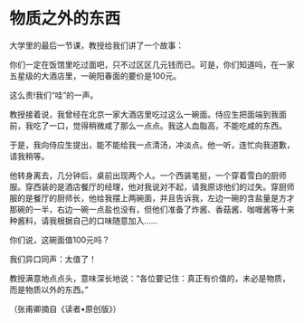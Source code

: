 # 物质之外的东西

大学里的最后一节课，教授给我们讲了一个故事： 

你们一定在饭馆里吃过面吧，只不过区区几元钱而已。可是，你们知道吗，在一家五星级的大酒店里，一碗阳春面的要价是100元。 

这么贵!我们“哇”的一声。 

教授接着说，我曾经在北京一家大酒店里吃过这么一碗面。侍应生把面端到我面前，我吃了一口，觉得稍微咸了那么一点点。我这人血脂高，不能吃咸的东西。 

于是，我向侍应生提出，能不能给我一点清汤，冲淡点。他一听，连忙向我道歉，请我稍等。 

他转身离去，几分钟后，桌前出现两个人。一个西装笔挺，一个穿着雪白的厨师服。穿西装的是酒店餐厅的经理，他对我说对不起，请我原谅他们的过失。穿厨师服的是餐厅的厨师长，他给我摆上两碗面，并且告诉我，左边一碗的含盐量是方才那碗的一半，右边一碗一点盐也没有，但他们准备了炸酱、香菇酱、咖喱酱等十来种酱料，请我根据自己的口味随意加入…… 

你们说，这碗面值100元吗？ 

我们异口同声：太值了！ 

教授满意地点点头，意味深长地说：“各位要记住：真正有价值的，未必是物质，而是物质以外的东西。” 

（张甫卿摘自《读者•原创版》）